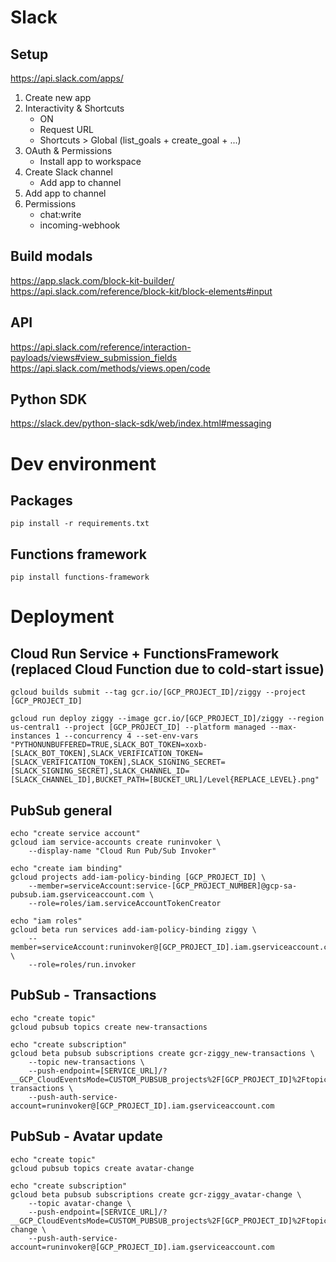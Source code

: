 # Slack 

## Setup
https://api.slack.com/apps/
1. Create new app
2. Interactivity & Shortcuts 
    - ON
    - Request URL
    - Shortcuts > Global (list_goals + create_goal + ...)
3. OAuth & Permissions
    - Install app to workspace
4. Create Slack channel
    - Add app to channel
5. Add app to channel 
6. Permissions
    - chat:write
    - incoming-webhook

## Build modals
https://app.slack.com/block-kit-builder/
https://api.slack.com/reference/block-kit/block-elements#input

## API
https://api.slack.com/reference/interaction-payloads/views#view_submission_fields
https://api.slack.com/methods/views.open/code

## Python SDK
https://slack.dev/python-slack-sdk/web/index.html#messaging

# Dev environment

## Packages

```
pip install -r requirements.txt
```

## Functions framework

```
pip install functions-framework
```

# Deployment

## Cloud Run Service + FunctionsFramework (replaced Cloud Function due to cold-start issue)

```
gcloud builds submit --tag gcr.io/[GCP_PROJECT_ID]/ziggy --project [GCP_PROJECT_ID]
```

```
gcloud run deploy ziggy --image gcr.io/[GCP_PROJECT_ID]/ziggy --region us-central1 --project [GCP_PROJECT_ID] --platform managed --max-instances 1 --concurrency 4 --set-env-vars "PYTHONUNBUFFERED=TRUE,SLACK_BOT_TOKEN=xoxb-[SLACK_BOT_TOKEN],SLACK_VERIFICATION_TOKEN=[SLACK_VERIFICATION_TOKEN],SLACK_SIGNING_SECRET=[SLACK_SIGNING_SECRET],SLACK_CHANNEL_ID=[SLACK_CHANNEL_ID],BUCKET_PATH=[BUCKET_URL]/Level{REPLACE_LEVEL}.png"
```

## PubSub general

```
echo "create service account"
gcloud iam service-accounts create runinvoker \
    --display-name "Cloud Run Pub/Sub Invoker"
```

```
echo "create iam binding"
gcloud projects add-iam-policy-binding [GCP_PROJECT_ID] \
    --member=serviceAccount:service-[GCP_PROJECT_NUMBER]@gcp-sa-pubsub.iam.gserviceaccount.com \
    --role=roles/iam.serviceAccountTokenCreator
```

```
echo "iam roles"
gcloud beta run services add-iam-policy-binding ziggy \
    --member=serviceAccount:runinvoker@[GCP_PROJECT_ID].iam.gserviceaccount.com \
    --role=roles/run.invoker
```

## PubSub - Transactions

```
echo "create topic"
gcloud pubsub topics create new-transactions
```

```
echo "create subscription"
gcloud beta pubsub subscriptions create gcr-ziggy_new-transactions \
    --topic new-transactions \
    --push-endpoint=[SERVICE_URL]/?__GCP_CloudEventsMode=CUSTOM_PUBSUB_projects%2F[GCP_PROJECT_ID]%2Ftopics%2Fnew-transactions \
    --push-auth-service-account=runinvoker@[GCP_PROJECT_ID].iam.gserviceaccount.com
```

## PubSub - Avatar update

```
echo "create topic"
gcloud pubsub topics create avatar-change
```

```
echo "create subscription"
gcloud beta pubsub subscriptions create gcr-ziggy_avatar-change \
    --topic avatar-change \
    --push-endpoint=[SERVICE_URL]/?__GCP_CloudEventsMode=CUSTOM_PUBSUB_projects%2F[GCP_PROJECT_ID]%2Ftopics%2Favatar-change \
    --push-auth-service-account=runinvoker@[GCP_PROJECT_ID].iam.gserviceaccount.com
```